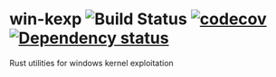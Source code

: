 # win-kexp ![Build Status](https://github.com/glslang/win-kexp/actions/workflows/ci.yml/badge.svg) [![codecov](https://codecov.io/gh/glslang/win-kexp/branch/main/graph/badge.svg)](https://codecov.io/gh/glslang/win-kexp) [![Dependency status](https://deps.rs/repo/github/glslang/win-kexp/status.svg)](https://deps.rs/repo/github/glslang/win-kexp)
Rust utilities for windows kernel exploitation
